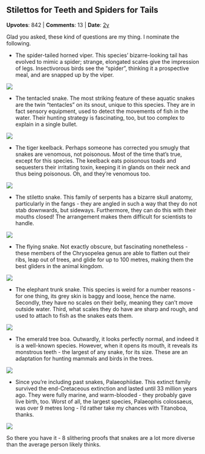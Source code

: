 ## Stilettos for Teeth and Spiders for Tails
    
**Upvotes**: 842 | **Comments**: 13 | **Date**: [2y](https://www.quora.com/What-are-some-of-the-most-interesting-historical-or-contemporary-snake-species/answer/Gary-Meaney)

Glad you asked, these kind of questions are my thing. I nominate the following.

*   The spider-tailed horned viper. This species’ bizarre-looking tail has evolved to mimic a spider; strange, elongated scales give the impression of legs. Insectivorous birds see the “spider”, thinking it a prospective meal, and are snapped up by the viper.

![](https://qph.fs.quoracdn.net/main-qimg-027874487e5923bc651b2b3bdec93575-lq)

*   The tentacled snake. The most striking feature of these aquatic snakes are the twin “tentacles” on its snout, unique to this species. They are in fact sensory equipment, used to detect the movements of fish in the water. Their hunting strategy is fascinating, too, but too complex to explain in a single bullet.

![](https://qph.fs.quoracdn.net/main-qimg-179cdca2f7c93705f81ab086a5e6c8d4-lq)

*   The tiger keelback. Perhaps someone has corrected you smugly that snakes are venomous, not poisonous. Most of the time that’s true, except for this species. The keelback eats poisonous toads and sequesters their irritating toxin, keeping it in glands on their neck and thus being poisonous. Oh, and they’re venomous too.

![](https://qph.fs.quoracdn.net/main-qimg-4ed5e910c6b8011e32b9a89814cbb7f2-lq)

*   The stiletto snake. This family of serpents has a bizarre skull anatomy, particularly in the fangs - they are angled in such a way that they do not stab downwards, but sideways. Furthermore, they can do this with their mouths closed! The arrangement makes them difficult for scientists to handle.

![](https://qph.fs.quoracdn.net/main-qimg-30cc3cf94e6f0a5d86069b54cdff9e85-lq)

*   The flying snake. Not exactly obscure, but fascinating nonetheless - these members of the Chrysopelea genus are able to flatten out their ribs, leap out of trees, and glide for up to 100 metres, making them the best gliders in the animal kingdom.

![](https://qph.fs.quoracdn.net/main-qimg-c8c6cf13db1cc4cbdda820ff1d687423-lq)

*   The elephant trunk snake. This species is weird for a number reasons - for one thing, its grey skin is baggy and loose, hence the name. Secondly, they have no scales on their belly, meaning they can’t move outside water. Third, what scales they do have are sharp and rough, and used to attach to fish as the snakes eats them.

![](https://qph.fs.quoracdn.net/main-qimg-85676e16fae2f15540720f88be610823-lq)

*   The emerald tree boa. Outwardly, it looks perfectly normal, and indeed it is a well-known species. However, when it opens its mouth, it reveals its monstrous teeth - the largest of any snake, for its size. These are an adaptation for hunting mammals and birds in the trees.

![](https://qph.fs.quoracdn.net/main-qimg-463519e91efe99513c43206721381f38-lq)

*   Since you’re including past snakes, Palaeophiidae. This extinct family survived the end-Cretaceous extinction and lasted until 33 million years ago. They were fully marine, and warm-blooded - they probably gave live birth, too. Worst of all, the largest species, Palaeophis colossaeus, was over 9 metres long - I’d rather take my chances with Titanoboa, thanks.

![](https://qph.fs.quoracdn.net/main-qimg-d0a7368d721814bc18b29797cc85f63d-lq)

So there you have it - 8 slithering proofs that snakes are a lot more diverse than the average person likely thinks.

